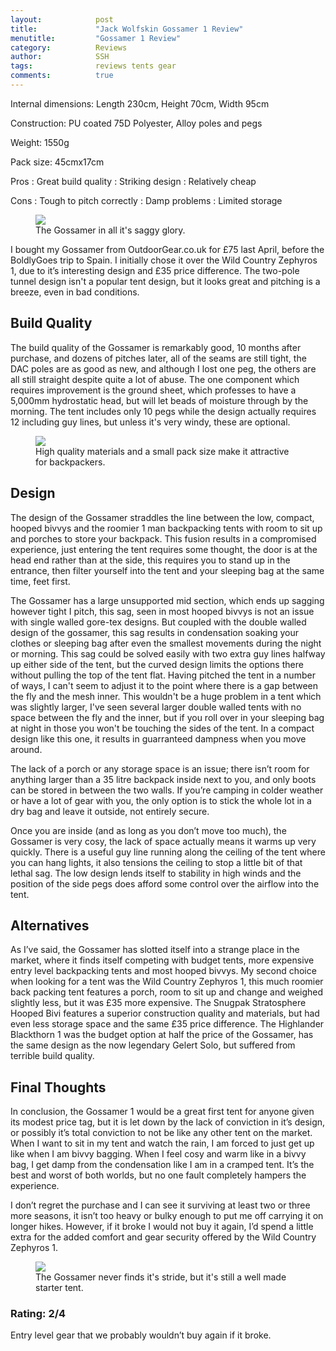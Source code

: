 ```yaml
---
layout:            post
title:             "Jack Wolfskin Gossamer 1 Review"
menutitle:         "Gossamer 1 Review"
category:          Reviews
author:            SSH
tags:              reviews tents gear  
comments:          true
---
```


Internal dimensions: Length 230cm, Height 70cm, Width 95cm

Construction: PU coated 75D Polyester, Alloy poles and pegs

Weight: 1550g

Pack size: 45cmx17cm

Pros
:  Great build quality
:  Striking design
:  Relatively cheap

Cons
:  Tough to pitch correctly
:  Damp problems
:  Limited storage

<figure>
<img src="{{ site.github.url }}/media/img/gossamer/cover.jpg" />
<figcaption>The Gossamer in all it's saggy glory.</figcaption>
</figure>

I bought my Gossamer from OutdoorGear.co.uk for £75 last April, before the BoldlyGoes trip to Spain.  I initially chose it over the Wild Country Zephyros 1, due to it’s interesting design and £35 price difference. The two-pole tunnel design isn't a popular tent design, but it looks great and pitching is a breeze, even in bad conditions.

## Build Quality

The build quality of the Gossamer is remarkably good, 10 months after purchase, and dozens of pitches later, all of the seams are still tight, the DAC poles are as good as new, and although I lost one peg, the others are all still straight despite quite a lot of abuse.  The one component which requires improvement is the ground sheet, which professes to have a 5,000mm hydrostatic head, but will let beads of moisture through by the morning.  The tent includes only 10 pegs while the design actually requires 12 including guy lines, but unless it's very windy, these are optional.

<figure>
<img src="{{ site.github.url }}/media/img/gossamer/pack.jpg" />
<figcaption>High quality materials and a small pack size make it attractive for backpackers.</figcaption>
</figure>


## Design

The design of the Gossamer straddles the line between the low, compact, hooped bivvys and the roomier 1 man backpacking tents with room to sit up and porches to store your backpack.  This fusion results in a compromised experience, just entering the tent requires some thought, the door is at the head end rather than at the side, this requires you to stand up in the entrance, then filter yourself into the tent and your sleeping bag at the same time, feet first.  

The Gossamer has a large unsupported mid section, which ends up sagging however tight I pitch, this sag, seen in most hooped bivvys is not an issue with single walled gore-tex designs.  But coupled with the double walled design of the gossamer, this sag results in condensation soaking your clothes or sleeping bag after even the smallest movements during the night or morning.  This sag could be solved easily with two extra guy lines halfway up either side of the tent, but the curved design limits the options there without pulling the top of the tent flat.  Having pitched the tent in a number of ways, I can't seem to adjust it to the point where there is a gap between the fly and the mesh inner.  This wouldn't be a huge problem in a tent which was slightly larger, I've seen several larger double walled tents with no space between the fly and the inner, but if you roll over in your sleeping bag at night in those you won't be touching the sides of the tent.  In a compact design like this one, it results in guarranteed dampness when you move around.

The lack of a porch or any storage space is an issue; there isn’t room for anything larger than a 35 litre backpack inside next to you, and only boots can be stored in between the two walls.  If you’re camping in colder weather or have a lot of gear with you, the only option is to stick the whole lot in a dry bag and leave it outside, not entirely secure.

Once you are inside (and as long as you don’t move too much), the Gossamer is very cosy, the lack of space actually means it warms up very quickly.  There is a useful guy line running along the ceiling of the tent where you can hang lights, it also tensions the ceiling to stop a little bit of that lethal sag.  The low design lends itself to stability in high winds and the position of the side pegs does afford some control over the airflow into the tent.

## Alternatives
As I’ve said, the Gossamer has slotted itself into a strange place in the market, where it finds itself competing with budget tents, more expensive entry level backpacking tents and most hooped bivvys.  My second choice when looking for a tent was the Wild Country Zephyros 1, this much roomier back packing tent features a porch, room to sit up and change and weighed slightly less, but it was £35 more expensive.  The Snugpak Stratosphere Hooped Bivi features a superior construction quality and materials, but had even less storage space and the same £35 price difference.  The Highlander Blackthorn 1 was the budget option at half the price of the Gossamer, has the same design as the now legendary Gelert Solo, but suffered from terrible build quality.


<div class="bg-scroll" style="background-image: url('{{ site.github.url }}/media/img/gossamer/reverse.jpg')"></div>

## Final Thoughts
In conclusion, the Gossamer 1 would be a great first tent for anyone given its modest price tag, but it is let down by the lack of conviction in it’s design, or possibly it’s total conviction to not be like any other tent on the market. When I want to sit in my tent and watch the rain, I am forced to just get up like when I am bivvy bagging.  When I feel cosy and warm like in a bivvy bag, I get damp from the condensation like I am in a cramped tent.  It’s the best and worst of both worlds, but no one fault completely hampers the experience.

I don’t regret the purchase and I can see it surviving at least two or three more seasons, it isn’t too heavy or bulky enough to put me off carrying it on longer hikes.  However, if it broke I would not buy it again, I’d spend a little extra for the added comfort and gear security offered by the Wild Country Zephyros 1.

<figure>
<img src="{{ site.github.url }}/media/img/gossamer/door.jpg" />
<figcaption>The Gossamer never finds it's stride, but it's still a well made starter tent.</figcaption>
</figure>

### Rating: 2/4
Entry level gear that we probably wouldn’t buy again if it broke.


